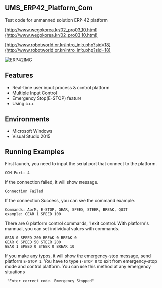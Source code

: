 ## UMS_ERP42_Platform_Com
Test code for unmanned solution ERP-42 platform

[http://www.wegokorea.kr/02_pro03_10.html](http://www.wegokorea.kr/02_pro03_10.html)

[http://www.robotworld.or.kr/intro_info.php?sid=18](http://www.robotworld.or.kr/intro_info.php?sid=18)

![ERP42IMG](http://www.wegokorea.kr/images/p168.gif)

## Features
* Real-time user input process & control platform
* Multiple Input Control
* Emergency Stop(E-STOP) feature
* Using c++

## Environments
* Microsoft Windows
* Visual Studio 2015

## Running Examples
First launch, you need to input the serial port that connect to the platform.
```
COM Port: 4
```

If the connection failed, it will show message.
```
Connection Failed
```

If the connection Success, you can see the command example.
```
Commands: AorM, E-STOP, GEAR, SPEED, STEER, BREAK, QUIT
example: GEAR 1 SPEED 100
```
There are 6 platform control commands, 1 exit control. With platform's mannual, you can set individual values with commands.
```
GEAR 0 SPEED 200 BREAK 0 BREAK 0
GEAR 0 SPEED 50 STEER 200 
GEAR 1 SPEED 0 STEER 0 BREAK 10
```

If you make any typos, it will show the emergency-stop message, send platform `E-STOP 1`. You have to type `E-STOP 0` to exit from emergency-stop mode and control platform. You can use this method at any emergency situations
```
 "Enter correct code. Emergency Stopped" 
```
